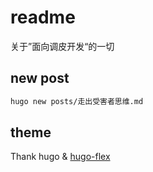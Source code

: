 # readme
关于”面向调皮开发“的一切

## new post

```bash
hugo new posts/走出受害者思维.md
```

## theme

Thank hugo & [hugo-flex](https://github.com/de-souza/hugo-flex)